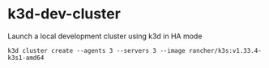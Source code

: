 # k3d-dev-cluster

Launch a local development cluster using k3d in HA mode

```
k3d cluster create --agents 3 --servers 3 --image rancher/k3s:v1.33.4-k3s1-amd64
```